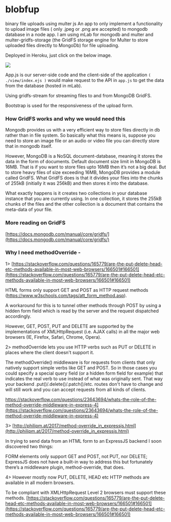 # blobfup
binary file uploads using multer js
An app to only implement a functionality to upload image files ( only .jpeg or .png are accepted) to mongodb database in a node app. I am using mLab for mongodb and multer and multer-gridfs-storage (the GridFS storage engine for Multer to store uploaded files directly to MongoDb) for file uploading.

Deployed in Heroku, just click on the below image.

[<img src="0.jpeg">](https://blobfup.herokuapp.com/)

App.js is our server-side code and the client-side of the application ``( ./view/index.ejs )`` would make request to the API in ``app.js`` to get the data from the database (hosted in mLab).

Using gridfs-stream for streaming files to and from MongoDB GridFS.

Bootstrap is used for the responsiveness of the upload form.

### How GridFS works and why we would need this

Mongodb provides us with a very efficient way to store files directly in db rather than in file system. So basically what this means is, suppose you need to store an image file or an audio or video file you can directly store that in mongodb itself.

However, MongoDB is a NoSQL document-database, meaning it stores the data in the form of documents. Default document size limit in MongoDB is 16MB. That is if you want to store files upto 16MB then it’s not a big deal. But to store heavy files of size exceeding 16MB, MongoDB provides a module called GridFS. What GridFS does is that it divides your files into the chunks of 255kB (initially it was 256kB) and then stores it into the database.

What exactly happens is it creates two collections in your database instance that you are currently using. In one collection, it stores the 255kB chunks of the files and the other collection is a document that contains the meta-data of your file.

### More reading on GridFS

[https://docs.mongodb.com/manual/core/gridfs/](https://docs.mongodb.com/manual/core/gridfs/)


### Why I need methodOverride -

1> [https://stackoverflow.com/questions/165779/are-the-put-delete-head-etc-methods-available-in-most-web-browsers/166501#166501](https://stackoverflow.com/questions/165779/are-the-put-delete-head-etc-methods-available-in-most-web-browsers/166501#166501)

HTML forms only support GET and POST as HTTP request methods (https://www.w3schools.com/tags/att_form_method.asp).

A workaround for this is to tunnel other methods through POST by using a hidden form field which is read by the server and the request dispatched accordingly.

However, GET, POST, PUT and DELETE are supported by the implementations of XMLHttpRequest (i.e. AJAX calls) in all the major web browsers (IE, Firefox, Safari, Chrome, Opera).

2> methodOverride lets you use HTTP verbs such as PUT or DELETE in places where the client doesn't support it.

The methodOverride() middleware is for requests from clients that only natively support simple verbs like GET and POST. So in those cases you could specify a special query field (or a hidden form field for example) that indicates the real verb to use instead of what was originally sent. That way your backend .put()/.delete()/.patch()/etc. routes don't have to change and will still work and you can accept requests from all kinds of clients.

https://stackoverflow.com/questions/23643694/whats-the-role-of-the-method-override-middleware-in-express-4](https://stackoverflow.com/questions/23643694/whats-the-role-of-the-method-override-middleware-in-express-4)

3> [http://philipm.at/2017/method-override_in_expressjs.html](http://philipm.at/2017/method-override_in_expressjs.html)

In trying to send data from an HTML form to an ExpressJS backend I soon discovered two things:

FORM elements only support GET and POST, not PUT, nor DELETE;
ExpressJS does not have a built-in way to address this but fortunately there’s a middleware plugin, method-override, that does.

4> However mostly now PUT, DELETE, HEAD etc HTTP methods are available in all modern browsers.

To be compliant with XMLHttpRequest Level 2 browsers must support these methods.
[https://stackoverflow.com/questions/165779/are-the-put-delete-head-etc-methods-available-in-most-web-browsers/166501#166501](https://stackoverflow.com/questions/165779/are-the-put-delete-head-etc-methods-available-in-most-web-browsers/166501#166501)
